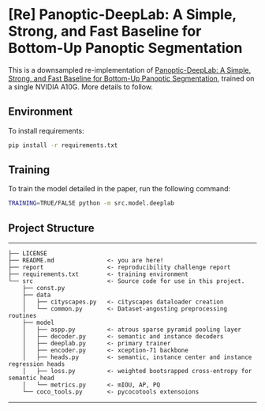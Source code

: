 # [Re] Panoptic-DeepLab: A Simple, Strong, and Fast Baseline for Bottom-Up Panoptic Segmentation

This is a downsampled re-implementation of [Panoptic-DeepLab: A Simple, Strong, and Fast Baseline for Bottom-Up Panoptic Segmentation](https://openaccess.thecvf.com/content_CVPR_2020/papers/Cheng_Panoptic-DeepLab_A_Simple_Strong_and_Fast_Baseline_for_Bottom-Up_Panoptic_CVPR_2020_paper.pdf), trained on a single NVIDIA A10G. More details to follow.

## Environment

To install requirements:

```bash
pip install -r requirements.txt
```

## Training

To train the model detailed in the paper, run the following command:

```bash
TRAINING=TRUE/FALSE python -m src.model.deeplab
```

## Project Structure
------------

    ├── LICENSE
    ├── README.md               <- you are here!
    ├── report                  <- reproducibility challenge report
    ├── requirements.txt        <- training environment
    └── src                     <- Source code for use in this project.
        ├── const.py
        ├── data
        │   ├── cityscapes.py   <- cityscapes dataloader creation
        │   └── common.py       <- Dataset-angosting preprocessing routines
        ├── model
        │   ├── aspp.py         <- atrous sparse pyramid pooling layer
        │   ├── decoder.py      <- semantic and instance decoders
        │   ├── deeplab.py      <- primary trainer
        │   ├── encoder.py      <- xception-71 backbone
        │   ├── heads.py        <- semantic, instance center and instance regression heads
        │   ├── loss.py         <- weighted bootsrapped cross-entropy for semantic head
        │   └── metrics.py      <- mIOU, AP, PQ
        └── coco_tools.py       <- pycocotools extensoions
--------

